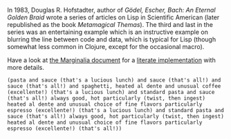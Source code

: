 
In 1983, Douglas R. Hofstadter, author of *Gödel, Escher, Bach: An
Eternal Golden Braid* wrote a series of articles on Lisp in
Scientific American (later republished as the book *Metamagical Themas*).
The third and last in the series was an entertaining example
which is an instructive example on blurring the line between code and
data, which is typical for Lisp (though somewhat less common in
Clojure, except for the occasional macro).

Have a look at [the Marginalia document](https://rawgit.com/eigenhombre/oodles/master/docs/uberdoc.html) for a [literate implementation](https://en.wikipedia.org/wiki/Literate_programming) with more details.

    (pasta and sauce (that's a lucious lunch) and sauce (that's all!) and
    sauce (that's all!) and spaghetti, heated al dente and unusual coffee
    (excellente!) (that's a lucious lunch) and standard pasta and sauce
    (that's all!) always good, hot particularly (twist, then ingest)
    heated al dente and unusual choice of fine flavors particularly
    espresso (excellente!) (that's a lucious lunch) and standard pasta and
    sauce (that's all!) always good, hot particularly (twist, then ingest)
    heated al dente and unusual choice of fine flavors particularly
    espresso (excellente!) (that's all!))
